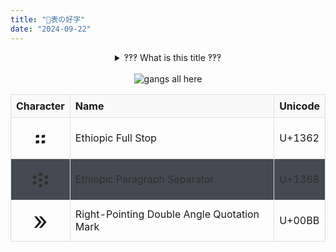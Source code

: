 ```yaml
---
title: "🏃表の好字"
date: "2024-09-22"
---
```


<center>
    <details>
        <summary>‽‽‽ What is this title ‽‽‽</summary>
        <h1>"Running List of Nice Characters"</h1>
        <br>
        <table>
            <tr>
                <th>Character</th>
                <th>Description</th>
                <th>Details</th>
            </tr>
            <tr>
                <td>🏃</td>
                <td>Runner Emoji</td>
                <td>
                    - Represents: "Running" or movement<br>
                    - Unicode: U+1F3C3<br>
                    - <a href="https://emojipedia.org/person-running/">More info on Emojipedia</a>
                </td>
            </tr>
            <tr>
                <td>表</td>
                <td>Chinese character</td>
                <td>
                    - Meaning: "List" or "table"<br>
                    - Pinyin: biǎo<br>
                    - <a href="https://en.wiktionary.org/wiki/%E8%A1%A8">Learn more about this character</a>
                </td>
            </tr>
            <tr>
                <td>の</td>
                <td>Japanese hiragana</td>
                <td>
                    - Function: Possessive particle, equivalent to "of"<br>
                    - Romanization: no<br>
                    - <a href="https://en.wikipedia.org/wiki/Hiragana">Read about similar characters</a>
                </td>
            </tr>
            <tr>
                <td>好</td>
                <td>Chinese character</td>
                <td>
                    - Meaning: "Nice" or "good"<br>
                    - Pinyin: hǎo<br>
                    - <a href="https://en.wiktionary.org/wiki/%E5%A5%BD">Explore this character's meanings</a>
                </td>
            </tr>
            <tr>
                <td>字</td>
                <td>Chinese character</td>
                <td>
                    - Meaning: "Characters" or "letters"<br>
                    - Pinyin: zì<br>
                    - <a href="https://en.wiktionary.org/wiki/%E5%AD%97">Learn more about this character</a>
                </td>
            </tr>
        </table>
    </details>
</center>

<br>

<center>
    <img src="/assets/images/gangsallhere.webp" alt="gangs all here" />
</center>

| Character | Name                                       | Unicode |
| :-------: | ------------------------------------------ | ------- |
|     ።     | Ethiopic Full Stop                         | U+1362  |
|     ፨     | Ethiopic Paragraph Separator               | U+1368  |
|     »     | Right-Pointing Double Angle Quotation Mark | U+00BB  |

<br>

<style>
table {
    width: 100%;
    border-collapse: collapse;
}
th, td {
    border: 1px solid #ddd;
    padding: 8px;
    text-align: left;
}
th {
    background-color: #f9f9f9;
}
td:first-child {
    font-size: 2.5em;
    text-align: center;
}
tr:nth-child(even) {
    background-color: #333641;
    opacity: 0.9;
}
</style>
